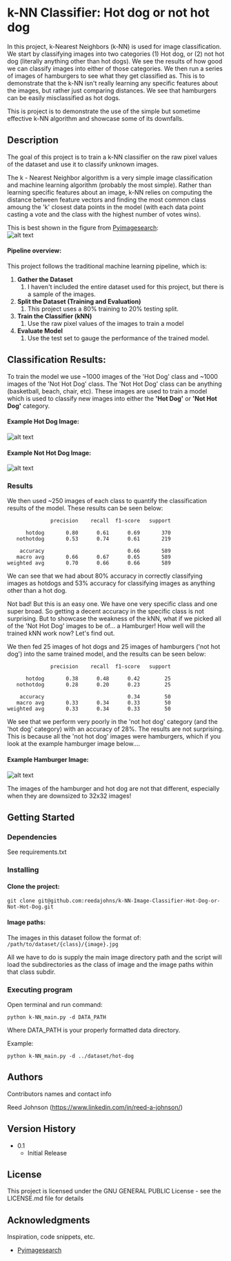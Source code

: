 # k-NN Classifier: Hot dog or not hot dog

In this project, k-Nearest Neighbors (k-NN) is used for image classification. We start by classifying images into two categories
(1) Hot dog, or (2) not hot dog (literally anything other than hot dogs). We see the results of how good we can classify images 
into either of those categories. We then run a series of images of hamburgers to see what they get classified as. This is
to demonstrate that the k-NN isn't really learning any specific features about the images, but rather just comparing distances.
We see that hamburgers can be easily misclassified as hot dogs.

This is project is to demonstrate the use of the simple but sometime effective k-NN algorithm and showcase some of its 
downfalls.


## Description
The goal of this project is to train a k-NN classifier on the raw pixel values of the dataset and use it
to classify unknown images.

The k - Nearest Neighbor algorithm is a very simple image classification and machine learning algorithm (probably the most
simple). Rather than learning specific features about an image, k-NN relies on computing the distance between feature vectors
and finding the most common class amoung the 'k' closest data points in the model (with each data point casting a vote and
the class with the highest number of votes wins).

This is best shown in the figure from [Pyimagesearch](https://pyimagesearch.com/2021/04/17/your-first-image-classifier-using-k-nn-to-classify-images/?_ga=2.211896913.49613672.1647198253-1931257770.1641919015):  
![alt text](media/knn_example.png)

#### Pipeline overview:
This project follows the traditional machine learning pipeline, which is:
1. **Gather the Dataset**
   1. I haven't included the entire dataset used for this project, but there is a sample of the images.
2. **Split the Dataset (Training and Evaluation)**
   1. This project uses a 80% training to 20% testing split.
3. **Train the Classifier (kNN)**
   1. Use the raw pixel values of the images to train a model
4. **Evaluate Model**
   1. Use the test set to gauge the performance of the trained model.
   
## Classification Results:
To train the model we use ~1000 images of the 'Hot Dog' class and ~1000 images of the 'Not Hot Dog' class. The 'Not Hot Dog' class
can be anything (basketball, beach, chair, etc). These images are used to train a model which is used to classify new images
into either the **'Hot Dog'** or **'Not Hot Dog'** category.

#### Example Hot Dog Image:  
![alt text](dataset/hot-dog-hamburger/hotdog/1515.jpg)

#### Example Not Hot Dog Image:  
![alt text](dataset/hot-dog-example/nothotdog/15new-starwars-1-videoSixteenByNineJumbo1600-v2.jpg)

### Results
We then used ~250 images of each class to quantify the classification results of the model. These results can be seen below:
```buildoutcfg
              precision    recall  f1-score   support

      hotdog       0.80      0.61      0.69       370
   nothotdog       0.53      0.74      0.61       219

    accuracy                           0.66       589
   macro avg       0.66      0.67      0.65       589
weighted avg       0.70      0.66      0.66       589
```
We can see that we had about 80% accuracy in correctly classifying images as hotdogs and 53% accuracy for classifying images 
as anything other than a hot dog.
  
Not bad! But this is an easy one. We have one very specific class and one super broad. So getting a decent accuracy in the
specific class is not surprising. But to showcase the weakness of the kNN, what if we picked all of the 'Not Hot Dog' images 
to be of... a Hamburger! How well will the trained kNN work now? Let's find out.

We then fed 25 images of hot dogs and 25 images of hamburgers ('not hot dog') into the same trained model, and the results
can be seen below:  
```buildoutcfg
              precision    recall  f1-score   support

      hotdog       0.38      0.48      0.42        25
   nothotdog       0.28      0.20      0.23        25

    accuracy                           0.34        50
   macro avg       0.33      0.34      0.33        50
weighted avg       0.33      0.34      0.33        50
```  
We see that we perform very poorly in the 'not hot dog' category (and the 'hot dog' category) with an accuracy of 28%. The
results are not surprising. This is because all the 'not hot dog' images were hamburgers, which if you look at the example hamburger
image below....

#### Example Hamburger Image:  
  
![alt text](dataset/hot-dog-hamburger/nothotdog/003.jpg)

The images of the hamburger and hot dog are not that different, especially when they are downsized to 32x32 images!

## Getting Started

### Dependencies

See requirements.txt

### Installing

#### Clone the project:
```
git clone git@github.com:reedajohns/k-NN-Image-Classifier-Hot-Dog-or-Not-Hot-Dog.git
```
#### Image paths:
The images in this dataset follow the format of:
```/path/to/dataset/{class}/{image}.jpg```    

All we have to do is supply the main image directory path and the script will load the subdirectories as the class of image
and the image paths within that class subdir.

### Executing program

Open terminal and run command:
```
python k-NN_main.py -d DATA_PATH
```
Where DATA_PATH is your properly formatted data directory.

Example:
```
python k-NN_main.py -d ../dataset/hot-dog
```

## Authors

Contributors names and contact info

Reed Johnson (https://www.linkedin.com/in/reed-a-johnson/)

## Version History

* 0.1
    * Initial Release

## License

This project is licensed under the GNU GENERAL PUBLIC License - see the LICENSE.md file for details

## Acknowledgments

Inspiration, code snippets, etc.
* [Pyimagesearch](https://pyimagesearch.com/2021/04/17/your-first-image-classifier-using-k-nn-to-classify-images/?_ga=2.211896913.49613672.1647198253-1931257770.1641919015)